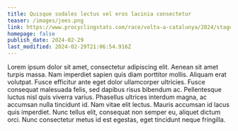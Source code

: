 ```yaml
---
title: Quisque sodales lectus vel eros lacinia consectetur
teaser: /images/jees.png
link: https://www.procyclingstats.com/race/volta-a-catalunya/2024/stage-2
homepage: false
publish_date: 2024-02-29
last_modified: 2024-02-29T21:06:54.916Z
---
```


Lorem ipsum dolor sit amet, consectetur adipiscing elit. Aenean sit amet turpis massa. Nam imperdiet sapien quis diam porttitor mollis. Aliquam erat volutpat. Fusce efficitur ante eget dolor ullamcorper ultricies. Fusce consequat malesuada felis, sed dapibus risus bibendum ac. Pellentesque luctus nisl quis viverra varius. Phasellus ultrices interdum magna, ac accumsan nulla tincidunt id. Nam vitae elit lectus. Mauris accumsan id lacus quis imperdiet. Nunc tellus elit, consequat non semper eu, aliquet dictum orci. Nunc consectetur metus id est egestas, eget tincidunt neque fringilla.
